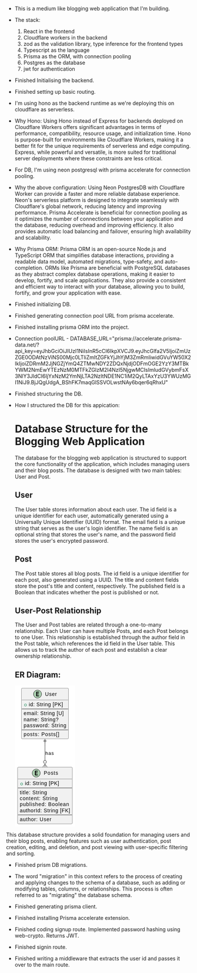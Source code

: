 - This is a medium like blogging web application that I'm building.

- The stack:
    1. React in the frontend
    2. Cloudflare workers in the backend
    3. zod as the validation library, type inference for the frontend types
    4. Typescript as the language
    5. Prisma as the ORM, with connection pooling
    6. Postgres as the database
    7. jwt for authentication

- Finished Initialising the backend.
- Finished setting up basic routing.

- I'm using hono as the backend runtime as we're deploying this on cloudflare as serverless.
- Why Hono: Using Hono instead of Express for backends deployed on Cloudflare Workers offers significant advantages in terms of performance, compatibility, resource usage, and initialization time. Hono is purpose-built for environments like Cloudflare Workers, making it a better fit for the unique requirements of serverless and edge computing. Express, while powerful and versatile, is more suited for traditional server deployments where these constraints are less critical.

- For DB, I'm using neon postgresql with prisma accelerate for connection pooling.
- Why the above configuration: 
Using Neon PostgresDB with Cloudflare Worker can provide a faster and more reliable database experience. Neon's serverless platform is designed to integrate seamlessly with Cloudflare's global network, reducing latency and improving performance. 
Prisma Accelerate is beneficial for connection pooling as it optimizes the number of connections between your application and the database, reducing overhead and improving efficiency. It also provides automatic load balancing and failover, ensuring high availability and scalability.
- Why Prisma ORM: Prisma ORM is an open-source Node.js and TypeScript ORM that simplifies database interactions, providing a readable data model, automated migrations, type-safety, and auto-completion. ORMs like Prisma are beneficial with PostgreSQL databases as they abstract complex database operations, making it easier to develop, fortify, and scale applications. They also provide a consistent and efficient way to interact with your database, allowing you to build, fortify, and grow your application with ease.

- Finished initializing DB.
- Finished generating connection pool URL from prisma accelerate.
- Finished installing prisma ORM into the project.

- Connection poolURL - DATABASE_URL="prisma://accelerate.prisma-data.net/?api_key=eyJhbGciOiJIUzI1NiIsInR5cCI6IkpXVCJ9.eyJhcGlfa2V5IjoiZmUzZGE0ODAtNzViNS00Mjc0LTliZmItZGFkYjJhYjM3ZmRmIiwidGVuYW50X2lkIjoiZDRmM2JjNGZjYmQ4ZTMwNDY2ZDQxNjdjODFmOGE2YzY3MTBkYWM2NmEwYTEzNzM0MTFkZGIzM2I4NzI5NjgwMCIsImludGVybmFsX3NlY3JldCI6IjYxNzM2YmNjLTA2NzItNDE1NC1iM2QyLTAxYzU3YWUzMGI1NiJ9.BjJQgUdgA_BShFK7maqGlSSVOLwstNAy6bqer6qRhxU"

- Finished structuring the DB.
- How I structured the DB for this appication:
    # Database Structure for the Blogging Web Application
    The database for the blogging web application is structured to support the core functionality of the application, which includes managing users and their blog posts. The database is designed with two main tables: User and Post.

    ## User
    The User table stores information about each user. The id field is a unique identifier for each user, automatically generated using a Universally Unique Identifier (UUID) format. The email field is a unique string that serves as the user's login identifier. The name field is an optional string that stores the user's name, and the password field stores the user's encrypted password.

    ## Post
    The Post table stores all blog posts. The id field is a unique identifier for each post, also generated using a UUID. The title and content fields store the post's title and content, respectively. The published field is a Boolean that indicates whether the post is published or not.

    ## User-Post Relationship
    The User and Post tables are related through a one-to-many relationship. Each User can have multiple Posts, and each Post belongs to one User. This relationship is established through the author field in the Post table, which references the id field in the User table. This allows us to track the author of each post and establish a clear ownership relationship.

    ## ER Diagram:
    <svg xmlns="http://www.w3.org/2000/svg" xmlns:xlink="http://www.w3.org/1999/xlink" contentStyleType="text/css" height="382px" preserveAspectRatio="none" style="width:163px;height:382px;background:#FFFFFF;" version="1.1" viewBox="0 0 163 382" width="163px" zoomAndPan="magnify"><defs/><g><!--class User--><g id="elem_User"><rect codeLine="1" fill="#F1F1F1" height="137.4844" id="User" rx="2.5" ry="2.5" style="stroke:#181818;stroke-width:0.5;" width="128" x="17.5" y="7"/><ellipse cx="61.3" cy="23" fill="#ADD1B2" rx="11" ry="11" style="stroke:#181818;stroke-width:1.0;"/><path d="M65.4094,29 L57.6906,29 L57.6906,16.6094 L65.4094,16.6094 L65.4094,18.7656 L60.1438,18.7656 L60.1438,21.4375 L64.9094,21.4375 L64.9094,23.5938 L60.1438,23.5938 L60.1438,26.8438 L65.4094,26.8438 L65.4094,29 Z " fill="#000000"/><text fill="#000000" font-family="sans-serif" font-size="14" lengthAdjust="spacing" textLength="32" x="81.7" y="27.8467">User</text><line style="stroke:#181818;stroke-width:0.5;" x1="18.5" x2="144.5" y1="39" y2="39"/><ellipse cx="28.5" cy="52.6484" fill="none" rx="3" ry="3" style="stroke:#038048;stroke-width:1.0;"/><text fill="#000000" font-family="sans-serif" font-size="14" lengthAdjust="spacing" textLength="93" x="37.5" y="55.9951">id: String [PK]</text><line style="stroke:#181818;stroke-width:1.0;" x1="18.5" x2="144.5" y1="63.2969" y2="63.2969"/><text fill="#000000" font-family="sans-serif" font-size="14" lengthAdjust="spacing" textLength="109" x="23.5" y="80.292">email: String [U]</text><text fill="#000000" font-family="sans-serif" font-size="14" lengthAdjust="spacing" textLength="95" x="23.5" y="96.5889">name: String?</text><text fill="#000000" font-family="sans-serif" font-size="14" lengthAdjust="spacing" textLength="116" x="23.5" y="112.8857">password: String</text><line style="stroke:#181818;stroke-width:1.0;" x1="18.5" x2="144.5" y1="120.1875" y2="120.1875"/><text fill="#000000" font-family="sans-serif" font-size="14" lengthAdjust="spacing" textLength="97" x="23.5" y="137.1826">posts: Posts[]</text></g><!--class Posts--><g id="elem_Posts"><rect codeLine="11" fill="#F1F1F1" height="153.7813" id="Posts" rx="2.5" ry="2.5" style="stroke:#181818;stroke-width:0.5;" width="149" x="7" y="221.49"/><ellipse cx="57.75" cy="237.49" fill="#ADD1B2" rx="11" ry="11" style="stroke:#181818;stroke-width:1.0;"/><path d="M61.8594,243.49 L54.1406,243.49 L54.1406,231.0994 L61.8594,231.0994 L61.8594,233.2556 L56.5938,233.2556 L56.5938,235.9275 L61.3594,235.9275 L61.3594,238.0837 L56.5938,238.0837 L56.5938,241.3337 L61.8594,241.3337 L61.8594,243.49 Z " fill="#000000"/><text fill="#000000" font-family="sans-serif" font-size="14" lengthAdjust="spacing" textLength="39" x="78.25" y="242.3367">Posts</text><line style="stroke:#181818;stroke-width:0.5;" x1="8" x2="155" y1="253.49" y2="253.49"/><ellipse cx="18" cy="267.1384" fill="none" rx="3" ry="3" style="stroke:#038048;stroke-width:1.0;"/><text fill="#000000" font-family="sans-serif" font-size="14" lengthAdjust="spacing" textLength="93" x="27" y="270.4851">id: String [PK]</text><line style="stroke:#181818;stroke-width:1.0;" x1="8" x2="155" y1="277.7869" y2="277.7869"/><text fill="#000000" font-family="sans-serif" font-size="14" lengthAdjust="spacing" textLength="74" x="13" y="294.782">title: String</text><text fill="#000000" font-family="sans-serif" font-size="14" lengthAdjust="spacing" textLength="103" x="13" y="311.0789">content: String</text><text fill="#000000" font-family="sans-serif" font-size="14" lengthAdjust="spacing" textLength="134" x="13" y="327.3757">published: Boolean</text><text fill="#000000" font-family="sans-serif" font-size="14" lengthAdjust="spacing" textLength="137" x="13" y="343.6726">authorId: String [FK]</text><line style="stroke:#181818;stroke-width:1.0;" x1="8" x2="155" y1="350.9744" y2="350.9744"/><text fill="#000000" font-family="sans-serif" font-size="14" lengthAdjust="spacing" textLength="86" x="13" y="367.9695">author: User</text></g><!--link User to Posts--><g id="link_User_Posts"><path codeLine="22" d="M81.5,152.74 C81.5,176.93 81.5,178.31 81.5,203.14 " fill="none" id="User-Posts" style="stroke:#181818;stroke-width:1.0;"/><line style="stroke:#181818;stroke-width:1.0;" x1="77.5" x2="85.5" y1="148.74" y2="148.74"/><line style="stroke:#181818;stroke-width:1.0;" x1="77.5" x2="85.5" y1="151.74" y2="151.74"/><line style="stroke:#181818;stroke-width:1.0;" x1="81.5" x2="81.5" y1="152.74" y2="144.74"/><line style="stroke:#181818;stroke-width:1.0;" x1="81.5" x2="87.5" y1="213.14" y2="221.14"/><line style="stroke:#181818;stroke-width:1.0;" x1="81.5" x2="75.5" y1="213.14" y2="221.14"/><line style="stroke:#181818;stroke-width:1.0;" x1="81.5" x2="81.5" y1="213.14" y2="221.14"/><ellipse cx="81.5" cy="207.14" fill="none" rx="4" ry="4" style="stroke:#181818;stroke-width:1.0;"/><text fill="#000000" font-family="sans-serif" font-size="13" lengthAdjust="spacing" textLength="23" x="82.5" y="187.5569">has</text></g><!--SRC=[VO_12i8m38RlVOhGg_G5UX4y2E9b83kD7Qe6L-ZQqNGCsNntK-VSJbuQ-ltv_oJeaqrFa2LXb30AW9szQxYaQFq3gk9SCrAA7soDTQjIPi6R5XUqvtzdY8OGVm6BjmkKI4EHIrMBbn3udVj1_mTpeyDDuYtunFODwVghizGW-myXE3IUeUbJ4-9fatbSCsTHGpuxhvChJ9DIOPot10soCIJV]--></g></svg>

This database structure provides a solid foundation for managing users and their blog posts, enabling features such as user authentication, post creation, editing, and deletion, and post viewing with user-specific filtering and sorting.

- Finished prism DB migrations.
- The word "migration" in this context refers to the process of creating and applying changes to the schema of a database, such as adding or modifying tables, columns, or relationships. This process is often referred to as "migrating" the database schema.

- Finished generating prisma client.
- Finished installing Prisma accelerate extension.
- Finished coding signup route. Implemented password hashing using web-crypto. Returns JWT.
- Finished signin route.
- Finished writing a middleware that extracts the user id and passes it over to the main route.